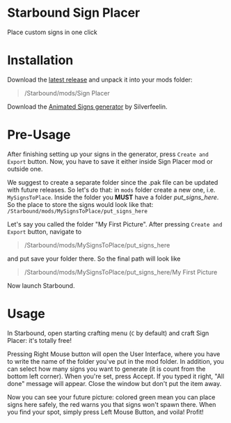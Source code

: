 
# Starbound Sign Placer
Place custom signs in one click

# Installation

Download the [latest release](https://github.com/KrashV/Sign-Placer/releases) and unpack it into your mods folder:
> /Starbound/mods/Sign Placer

Download the [Animated Signs generator](https://github.com/Silverfeelin/Starbound-AnimatedSigns) by Silverfeelin.

# Pre-Usage

After finishing setting up your signs in the generator, press `Create and Export` button. Now, you have to save it either inside Sign Placer mod or outside one.

We suggest to create a separate folder since the .pak file can be updated with future releases. So let's do that: in `mods` folder create a new one, i.e. `MySignsToPlace`.
Inside the folder you **MUST** have a folder _put_signs_here_. So the place to store the signs would look like that: `/Starbound/mods/MySignsToPlace/put_signs_here`

Let's say you called the folder "My First Picture". After pressing `Create and Export` button, navigate to
> /Starbound/mods/MySignsToPlace/put_signs_here

and put save your folder there. So the final path will look like
> /Starbound/mods/MySignsToPlace/put_signs_here/My First Picture

Now launch Starbound.

# Usage

In Starbound, open starting crafting menu (`C` by default) and craft Sign Placer: it's totally free!

Pressing Right Mouse button will open the User Interface, where you have to write the name of the folder you've put in the mod folder. In addition, you can select how many signs you want to generate (it is count from the bottom left corner).
When you're set, press Accept. If you typed it right, "All done" message will appear. Close the window but don't put the item away.

Now you can see your future picture: colored green mean you can place signs here safely, the red warns you that signs won't spawn there. When you find your spot, simply press Left Mouse Button, and voila! Profit!
